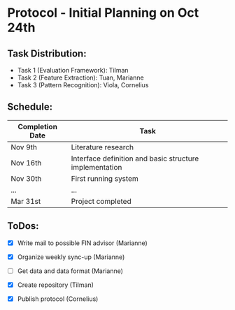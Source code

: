 # Protocol - Initial Planning on Oct 24th

## Task Distribution:
- Task 1 (Evaluation Framework): Tilman
- Task 2 (Feature Extraction): Tuan, Marianne
- Task 3 (Pattern Recognition): Viola, Cornelius

## Schedule:
Completion Date | Task
--------------- | ----
Nov 9th | Literature research
Nov 16th | Interface definition and basic structure implementation
Nov 30th | First running system
... | ...
Mar 31st | Project completed

## ToDos:
- [x] Write mail to possible FIN advisor (Marianne)
- [x] Organize weekly sync-up (Marianne)
- [ ] Get data and data format (Marianne)
- [x] Create repository (Tilman)
- [x] Publish protocol (Cornelius)

